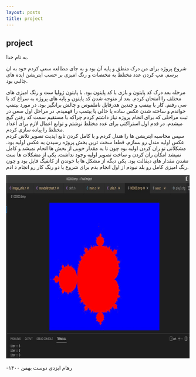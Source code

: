 ```yaml
---
layout: posts
title: project
---
```

## project
به نام خدا. 

شروع پروژه برای من درک منطق و پایه آن بود و به جای مطالعه سعی کردم خود به ان برسم. مپ کردن عدد مختلط به مختصات و رنگ امیزی بر حسب ایتریشن ایده های جالبی بود.

مرحله بعد درک کد پایتون و بازی با کد پایتون بود. با پایتون ژولیا ست و رنگ امیزی های مختلف را امتحان کردم. 
بعد از متوجه شدن کد پایتون و پایه های پروژه به سراغ کد با سی رفتم. کار با بیتمپ و چندین هدرفایل ناملموس و چالش برانگیز بود. در مورد بیتمپ خواندم و ساخته شدن عکس ساده یا خالی با بیتمپ را فهمیدم. 
در مراحل اول سعی در ثبت مراحلی که برای انجام پروژه نیاز داشتم کردم چراکه با مستقیم سمت کد رفتن گیچ میشدم. در قدم اول استراکتی برای عدد مختلط نوشتم و توابع اعمال لازم برای اعداد مختلط را پیاده سازی کردم.  
سپس محاسبه ایتریشن ها را هندل کردم و با کامل کردن تابع اپدیت تصویر تلاش کردم عکس اولیه مندل رو بسازم. قطعا سخت ترین بخش پروژه رسیدن به عکس اولیه بود.
مشکلاتی تو ران کردن اولیه بود چون تا یه مقدار خوبی از بخش ها انجام نمیشد و کامل نمیشد امکان ران کردن و ساخت تصویر اولیه وجود نداشت. یکی از مشکلات ها ست نشدن مقدار های دیفالت بود. یکی دیگه از مشکل ها با خوندن از کانفیگ فایل بود و چون رنگ امیزی کامل رو بلد نبودم از اول انجام بدم برای شروع با دو رنگ کار رو انجام د ادم. 
  
     
  <img src="/assets/firstmandel.jpg" alt="First mandel" style="height: 500px; width:500px;"/>



-رهام ایزدی دوست 
بهمن ۱۴۰۰
